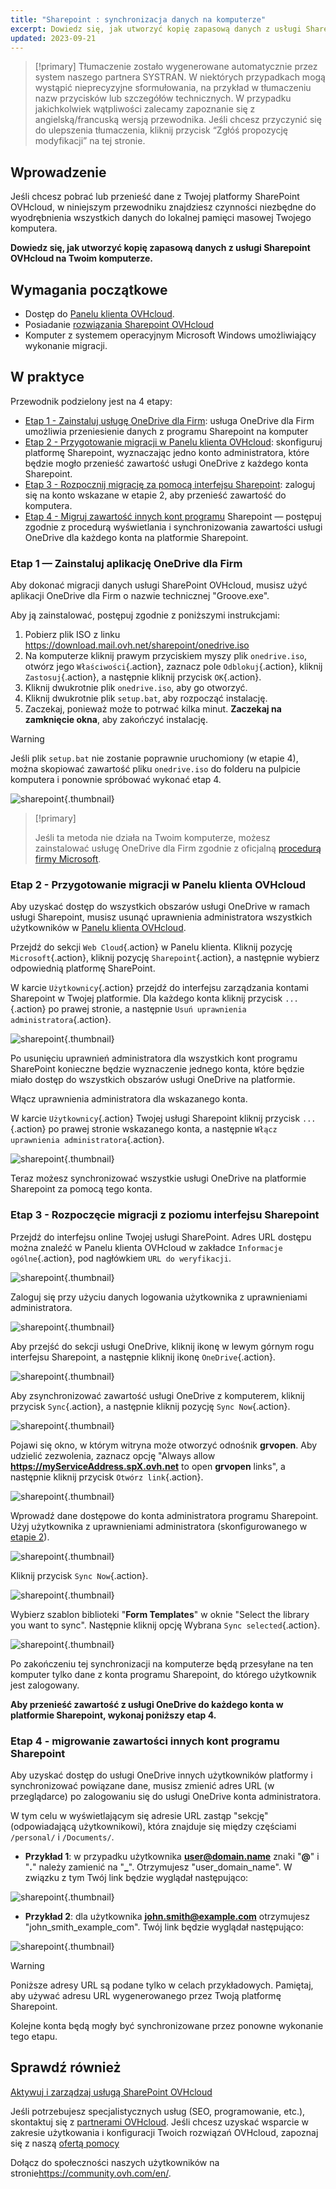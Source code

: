 ```yaml
---
title: "Sharepoint : synchronizacja danych na komputerze"
excerpt: Dowiedz się, jak utworzyć kopię zapasową danych z usługi Sharepoint OVHcloud na Twoim komputerze
updated: 2023-09-21
---
```


> [!primary]
> Tłumaczenie zostało wygenerowane automatycznie przez system naszego partnera SYSTRAN. W niektórych przypadkach mogą wystąpić nieprecyzyjne sformułowania, na przykład w tłumaczeniu nazw przycisków lub szczegółów technicznych. W przypadku jakichkolwiek wątpliwości zalecamy zapoznanie się z angielską/francuską wersją przewodnika. Jeśli chcesz przyczynić się do ulepszenia tłumaczenia, kliknij przycisk “Zgłóś propozycję modyfikacji” na tej stronie.
>

## Wprowadzenie

Jeśli chcesz pobrać lub przenieść dane z Twojej platformy SharePoint OVHcloud, w niniejszym przewodniku znajdziesz czynności niezbędne do wyodrębnienia wszystkich danych do lokalnej pamięci masowej Twojego komputera.

**Dowiedz się, jak utworzyć kopię zapasową danych z usługi Sharepoint OVHcloud na Twoim komputerze.**

## Wymagania początkowe

- Dostęp do [Panelu klienta OVHcloud](https://www.ovh.com/auth/?action=gotomanager&from=https://www.ovh.pl/&ovhSubsidiary=pl).
- Posiadanie [rozwiązania Sharepoint OVHcloud](https://www.ovhcloud.com/pl/collaborative-tools/sharepoint/)
- Komputer z systemem operacyjnym Microsoft Windows umożliwiający wykonanie migracji.

## W praktyce

Przewodnik podzielony jest na 4 etapy:

- [Etap 1 - Zainstaluj usługę OneDrive dla Firm](#installonedrive): usługa OneDrive dla Firm umożliwia przeniesienie danych z programu Sharepoint na komputer
- [Etap 2 - Przygotowanie migracji w Panelu klienta OVHcloud](#controlpanelconfig): skonfiguruj platformę Sharepoint, wyznaczając jedno konto administratora, które będzie mogło przenieść zawartość usługi OneDrive z każdego konta Sharepoint.
- [Etap 3 - Rozpocznij migrację za pomocą interfejsu Sharepoint](#migrationignition): zaloguj się na konto wskazane w etapie 2, aby przenieść zawartość do komputera.
- [Etap 4 - Migruj zawartość innych kont programu](#migrationother) Sharepoint — postępuj zgodnie z procedurą wyświetlania i synchronizowania zawartości usługi OneDrive dla każdego konta na platformie Sharepoint.

### Etap 1 — Zainstaluj aplikację OneDrive dla Firm <a name="installonedrive"></a>

Aby dokonać migracji danych usługi SharePoint OVHcloud, musisz użyć aplikacji OneDrive dla Firm o nazwie technicznej "Groove.exe".

Aby ją zainstalować, postępuj zgodnie z poniższymi instrukcjami:

1. Pobierz plik ISO z linku <https://download.mail.ovh.net/sharepoint/onedrive.iso>
2. Na komputerze kliknij prawym przyciskiem myszy plik `onedrive.iso`, otwórz jego `Właściwości`{.action}, zaznacz pole `Odblokuj`{.action}, kliknij `Zastosuj`{.action}, a następnie kliknij przycisk `OK`{.action}.
3. Kliknij dwukrotnie plik `onedrive.iso`, aby go otworzyć.
4. Kliknij dwukrotnie plik `setup.bat`, aby rozpocząć instalację.
5. Zaczekaj, ponieważ może to potrwać kilka minut. **Zaczekaj na zamknięcie okna**, aby zakończyć instalację.

> [!warning]
>
> Jeśli plik `setup.bat` nie zostanie poprawnie uruchomiony (w etapie 4), można skopiować zawartość pliku `onedrive.iso` do folderu na pulpicie komputera i ponownie spróbować wykonać etap 4.

![sharepoint](images/sharepoint-eol-00.gif){.thumbnail}

> [!primary]
>
> Jeśli ta metoda nie działa na Twoim komputerze, możesz zainstalować usługę OneDrive dla Firm zgodnie z oficjalną [procedurą firmy Microsoft](https://learn.microsoft.com/sharepoint/install-previous-sync-app#install-groove-exe-with-office-2016).

### Etap 2 - Przygotowanie migracji w Panelu klienta OVHcloud <a name="controlpanelconfig"></a>

Aby uzyskać dostęp do wszystkich obszarów usługi OneDrive w ramach usługi Sharepoint, musisz usunąć uprawnienia administratora wszystkich użytkowników w [Panelu klienta OVHcloud](https://www.ovh.com/auth/?action=gotomanager&from=https://www.ovh.pl/&ovhSubsidiary=pl).

Przejdź do sekcji `Web Cloud`{.action} w Panelu klienta. Kliknij pozycję `Microsoft`{.action}, kliknij pozycję `Sharepoint`{.action}, a następnie wybierz odpowiednią platformę SharePoint.

W karcie `Użytkownicy`{.action} przejdź do interfejsu zarządzania kontami Sharepoint w Twojej platformie. Dla każdego konta kliknij przycisk `...`{.action} po prawej stronie, a następnie `Usuń uprawnienia administratora`{.action}.

![sharepoint](images/sharepoint-eol-01.png){.thumbnail}

Po usunięciu uprawnień administratora dla wszystkich kont programu SharePoint konieczne będzie wyznaczenie jednego konta, które będzie miało dostęp do wszystkich obszarów usługi OneDrive na platformie.

Włącz uprawnienia administratora dla wskazanego konta.

W karcie `Użytkownicy`{.action} Twojej usługi Sharepoint kliknij przycisk `...`{.action} po prawej stronie wskazanego konta, a następnie `Włącz uprawnienia administratora`{.action}.

![sharepoint](images/sharepoint-eol-02.png){.thumbnail}

Teraz możesz synchronizować wszystkie usługi OneDrive na platformie Sharepoint za pomocą tego konta.

### Etap 3 - Rozpoczęcie migracji z poziomu interfejsu Sharepoint <a name="migrationignition"></a>

Przejdź do interfejsu online Twojej usługi SharePoint. Adres URL dostępu można znaleźć w Panelu klienta OVHcloud w zakładce `Informacje ogólne`{.action}, pod nagłówkiem `URL do weryfikacji`.

![sharepoint](images/sharepoint-eol-03.png){.thumbnail}

Zaloguj się przy użyciu danych logowania użytkownika z uprawnieniami administratora.

![sharepoint](images/sharepoint-eol-04.png){.thumbnail}

Aby przejść do sekcji usługi OneDrive, kliknij ikonę w lewym górnym rogu interfejsu Sharepoint, a następnie kliknij ikonę `OneDrive`{.action}.

![sharepoint](images/sharepoint-eol-05.png){.thumbnail}

Aby zsynchronizować zawartość usługi OneDrive z komputerem, kliknij przycisk `Sync`{.action}, a następnie kliknij pozycję `Sync Now`{.action}.

![sharepoint](images/sharepoint-eol-06.png){.thumbnail}

Pojawi się okno, w którym witryna może otworzyć odnośnik **grvopen**. Aby udzielić zezwolenia, zaznacz opcję "Always allow **https://myServiceAddress.spX.ovh.net** to open **grvopen** links", a następnie kliknij przycisk `Otwórz link`{.action}.

![sharepoint](images/sharepoint-eol-07.png){.thumbnail}

Wprowadź dane dostępowe do konta administratora programu Sharepoint. Użyj użytkownika z uprawnieniami administratora (skonfigurowanego w [etapie 2](#controlpanelconfig)).

![sharepoint](images/sharepoint-eol-08.png){.thumbnail}

Kliknij przycisk `Sync Now`{.action}.

![sharepoint](images/sharepoint-eol-09.png){.thumbnail}

Wybierz szablon biblioteki "**Form Templates**" w oknie "Select the library you want to sync". Następnie kliknij opcję Wybrana `Sync selected`{.action}.

![sharepoint](images/sharepoint-eol-10.png){.thumbnail}

Po zakończeniu tej synchronizacji na komputerze będą przesyłane na ten komputer tylko dane z konta programu Sharepoint, do którego użytkownik jest zalogowany.

**Aby przenieść zawartość z usługi OneDrive do każdego konta w platformie Sharepoint, wykonaj poniższy etap 4.**

### Etap 4 - migrowanie zawartości innych kont programu Sharepoint <a name="migrationother"></a>

Aby uzyskać dostęp do usługi OneDrive innych użytkowników platformy i synchronizować powiązane dane, musisz zmienić adres URL (w przeglądarce) po zalogowaniu się do usługi OneDrive konta administratora.

W tym celu w wyświetlającym się adresie URL zastąp "sekcję" (odpowiadającą użytkownikowi), która znajduje się między częściami `/personal/` i `/Documents/`.

- **Przykład 1**: w przypadku użytkownika **user@domain.name** znaki "**@**" i "**.**" należy zamienić na "**_**". Otrzymujesz "user_domain_name". W związku z tym Twój link będzie wyglądał następująco:

![sharepoint](images/sharepoint-eol-11.png){.thumbnail}

- **Przykład 2**: dla użytkownika **john.smith@example.com** otrzymujesz "john_smith_example_com". Twój link będzie wyglądał następująco:

![sharepoint](images/sharepoint-eol-12.png){.thumbnail}

> [!warning]
>
> Poniższe adresy URL są podane tylko w celach przykładowych. Pamiętaj, aby używać adresu URL wygenerowanego przez Twoją platformę Sharepoint.

Kolejne konta będą mogły być synchronizowane przez ponowne wykonanie tego etapu.

## Sprawdź również

[Aktywuj i zarządzaj usługą SharePoint OVHcloud](/pages/web_cloud/email_and_collaborative_solutions/microsoft_sharepoint/sharepoint_manage)

Jeśli potrzebujesz specjalistycznych usług (SEO, programowanie, etc.), skontaktuj się z [partnerami OVHcloud](https://partner.ovhcloud.com/pl/directory/).
Jeśli chcesz uzyskać wsparcie w zakresie użytkowania i konfiguracji Twoich rozwiązań OVHcloud, zapoznaj się z naszą [ofertą pomocy](https://www.ovhcloud.com/pl/support-levels/)

Dołącz do społeczności naszych użytkowników na stronie<https://community.ovh.com/en/>.